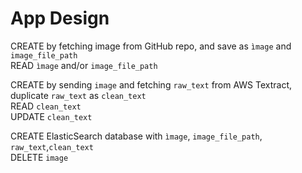 # App Design

CREATE by fetching image from GitHub repo, and save as `ìmage` and `image_file_path`<br>
READ `ìmage` and/or `image_file_path`

CREATE by sending `image` and fetching `raw_text` from AWS Textract, duplicate `raw_text` as `clean_text`<br>
READ `clean_text`<br>
UPDATE `clean_text`

CREATE ElasticSearch database with `ìmage`, `image_file_path`, `raw_text`,`clean_text`<br>
DELETE `image`